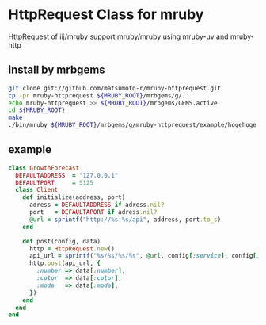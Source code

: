 # HttpRequest Class for mruby
HttpRequest of iij/mruby support mruby/mruby using mruby-uv and mruby-http

## install by mrbgems
```bash
git clone git://github.com/matsumoto-r/mruby-httprequest.git
cp -pr mruby-httprequest ${MRUBY_ROOT}/mrbgems/g/.
echo mruby-httprequest >> ${MRUBY_ROOT}/mrbgems/GEMS.active
cd ${MRUBY_ROOT}
make
./bin/mruby ${MRUBY_ROOT}/mrbgems/g/mruby-httprequest/example/hogehoge.rb
```

## example

```ruby
class GrowthForecast
  DEFAULTADDRESS  = "127.0.0.1"
  DEFAULTPORT     = 5125
  class Client
    def initialize(address, port)
      adress = DEFAULTADDRESS if adress.nil?
      port   = DEFAULTAPORT if adress.nil?
      @url = sprintf("http://%s:%s/api", address, port.to_s)
    end

    def post(config, data)
      http = HttpRequest.new()
      api_url = sprintf("%s/%s/%s/%s", @url, config[:service], config[:section], config[:gragh])
      http.post(api_url, {
        :number => data[:number],
        :color  => data[:color],
        :mode   => data[:mode],
      })
    end
  end
end
```

